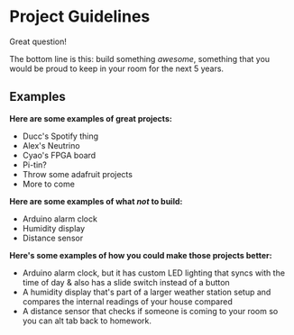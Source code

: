 # Project Guidelines

Great question!

The bottom line is this: build something *awesome*, something that you would be proud to keep in your room for the next 5 years.

## Examples
**Here are some examples of great projects:**
- Ducc's Spotify thing
- Alex's Neutrino
- Cyao's FPGA board
- Pi-tin?
- Throw some adafruit projects
- More to come

**Here are some examples of what *not* to build:**
- Arduino alarm clock
- Humidity display
- Distance sensor

**Here's some examples of how you could make those projects better:**
- Arduino alarm clock, but it has custom LED lighting that syncs with the time of day & also has a slide switch instead of a button
- A humidity display that's part of a larger weather station setup and compares the internal readings of your house compared 
- A distance sensor that checks if someone is coming to your room so you can alt tab back to homework.



